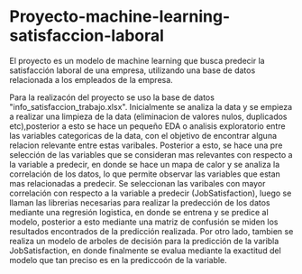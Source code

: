 # Proyecto-machine-learning-satisfaccion-laboral
El proyecto es un modelo de machine learning que busca predecir la satisfacción laboral de una empresa, utilizando una base de datos relacionada a los empleados de la empresa.

Para la realizacón del proyecto se uso la base de datos "info_satisfaccion_trabajo.xlsx". Inicialmente se analiza la data y se empieza a realizar una limpieza de la data (eliminacion de valores nulos, duplicados etc),posterior a esto se hace un pequeño EDA o analisis exploratorio entre las variables categoricas de la data, con el objetivo de encontrar alguna relacion relevante entre estas varibales. Posterior a esto, se hace una pre selección de las variables que se consideran mas relevantes con respecto a la variable a predecir, en donde se hace un mapa de calor y se analiza la correlación de los datos, lo que permite observar las variables que estan mas relacionadas a predecir. Se seleccionan las varibales con mayor correlación con respecto a la variable a predecir (JobSatisfaction), luego se llaman las librerias necesarias para realizar la predección de los datos mediante una regresión logistica, en donde se entrena y se predice al modelo, posterior a esto mediante una matriz de confusión se miden los resultados encontrados de la predicción realizada. Por otro lado, tambien se realiza un modelo de arboles de decisión para la predicción de la varibla JobSatisfaction, en donde finalmente se evalua mediante la exactitud del modelo que tan preciso es en la prediccoón de la variable.
